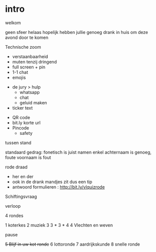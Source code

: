 # intro

welkom

geen sfeer helaas
hopelijk hebben jullie genoeg drank in huis om deze avond door te komen

Technische zoom 

- verstaanbaarheid
- muten tenzij dringend
- full screen + pin
- 1-1 chat
- emojis

<PPT HULP>

- de jury > hulp
  - whatsapp
  - chat
  - geluid maken
- ticker text

<formulieren>

- QR code
- bit.ly korte url
- Pincode
  - safety

tussen stand



standaard gedrag: fonetisch is juist
namen enkel achternaam is genoeg, foute voornaam is fout

rode draad

- her en der
- ook in de drank mandjes zit dus een tip
- antwoord formulieren : http://bit.ly/vlquizrode

Schiftingsvraag



verloop


4 rondes

1 koterkes
2 muziek
3 3 * 3 * 4
4 Vlechten en weven

pause

~~5 Blijf in uw kot ronde~~
6 lottoronde
7 aardrijkskunde
8 snelle ronde


